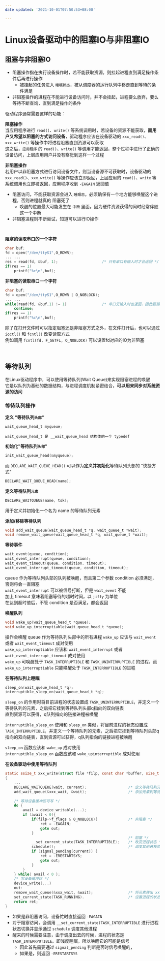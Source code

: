 ```yaml
---
date updated: '2021-10-01T07:50:53+08:00'

---
```


# Linux设备驱动中的阻塞IO与非阻塞IO

## 阻塞与非阻塞IO

- 阻塞操作指在执行设备操作时，若不能获取资源，则挂起进程直到满足操作条件后再进行操作
  - 被挂起的任务进入 `睡眠状态`，被从调度器的运行队列中移走直到等待的条件满足
- 非阻塞操作的进程在不能进行设备访问时，并不会挂起，进程要么放弃，要么等待不断查询，直到满足操作的条件

驱动程序通常需要这样的功能：

**阻塞操作**\
当应用程序进行 `read()`、`write()` 等系统调用时，若设备的资源不能获取，**而用户又希望以阻塞的方式访问设备**，驱动程序应该在设备驱动的 `xxx_read()`、`xxx_write()` 等操作中将进程阻塞直到资源可以获取\
这之后，`应用程序` 的 `read()`、`write()` 等调用才能返回，整个过程中进行了正确的设备访问，上层应用用户并没有察觉到这样一个过程

**非阻塞操作**\
若用户以非阻塞方式进行访问设备文件，则当设备源不可获取时，设备驱动的 `xxx_read()`、`xxx_write()` 等操作应该立即返回，上层应用的 `read()`、`write` 等系统调用也立即被返回，应用程序收到 `-EAGAIN` 返回值

- 阻塞访问，不能获取资源会进入 `睡眠态`，必须确保有一个地方能够唤醒这个进程，否则进程就真的 阻塞死了
  - 唤醒的位置最大可能发生在 `中断` 里面，因为硬件资源获得的同时经常伴随这一个中断
- 非阻塞进程则不断尝试，知道可以进行IO操作

</br>

**阻塞的读取串口的一个字符**

```c
char buf;
fd = open("/dev/ttyS1",O_RDWR);
... ... 
res = read(fd, &buf, 1);					/* 只有串口有输入时才会返回 */
if(res == 1)
	printf("%c\n",buf);
```

**非阻塞的读取串口一个字符**

```c
char buf;
fd = open("/dev/ttyS1",O_RDWR | O_NOBLOCK);
... ... 
while(read(fd, &buf,1) != 1)				/* 串口无输入时也返回，因此要循环尝试读取串口 */
	continue;
if(res == 1)
	printf("%c\n",buf);
```

除了在打开文件时可以指定阻塞还是非阻塞方式之外，在文件打开后，也可以通过 `ioctl()` 和 `fcntl()` 改变读取方式\
例如调用 `fcntl(fd, F_SETFL, O_NOBLOCK)` 可以设置fd对应的IO为非阻塞

</br>

## 等待队列

在Linux驱动程序中，可以使用等待队列(Wait Queue)来实现阻塞进程的唤醒\
它是以队列为基础的数据结构，与进程调度机制紧密结合，**可以用来同步对系统资源的访问**

### 等待队列操作

**定义 "等待队列`头部`"**

```c
wait_queue_head_t myqueue;
```

`wait_queue_head_t 是 __wait_queue_head 结构体的一个 typedef`

**初始化"等待队列`头部`"**

```c
init_wait_queue_head(&myqueue);
```

而 `DECLARE_WAIT_QUEUE_HEAD()` 可以作为**定义并初始化**等待队列头部的 "快捷方式"

```c
DECLARE_WAIT_QUEUE_HEAD(name);
```

**定义等待队列`元素`**

```c
DECLARE_WAITQUEUE(name, tsk);
```

用于定义并初始化一个名为 name 的等待队列元素

**添加/移除等待队列**

```c
void add_wait_queue(wait_queue_head_t *q, wait_queue_t *wait);   			/* 添加队列元素 */
void remove_wait_queue(wait_queue_head_t *q, wait_queue_t *wait);			/* 删除队列元素 */
```

**等待事件**

```c
wait_event(queue, condition);
wait_event_interrupt(queue, condition);
wait_event_timeout(queue, condition, timeout);
wait_event_interrupt_timeout(queue, condition, timeout);
```

queue 作为等待队列头部的队列被唤醒，而且第二个参数 condition 必须满足，否则将会一直阻塞\
`wait_event_interrupt` 可以被信号打断，但是 `wait_event` 不能\
加上 timeout 意味着阻塞等待的超时时间，以 `jiffy` 为单位\
在达到超时值后，不管 condition 是否满足，都会返回

**唤醒队列**

```c
void wake_up(wait_queue_head_t *queue);
void wake_up_interruptiable(wait_queue_head_t *queue);
```

操作会唤醒 queue 作为等待队列头部中的所有进程
`wake_up` 应该与 `wait_event` 或者 `wait_event_timeout` 成对使用\
`wake_up_interruptiable` 应该和 `wait_event_interrupt` 或者 `wait_event_interrupt_timeout` 成对使用\
`wake_up` 可唤醒处于 `TASK_INTERRUPTIBLE` 和 `TASK_UNINTERRUPTIBLE` 的进程，而 `wake_up_interruptiable` 只能唤醒处于 `TASK_INTERRUPTIBLE` 的进程

**在等待队列上睡眠**

```c
sleep_on(wait_queue_head_t *q);
interruptible_sleep_on(wait_queue_head_t *q);
```

`sleep_on` 的作用时将目前进程的状态设置成 `TASK_UNINTERRUPTIBLE`，并定义一个等待队列的元素，之后把它挂到等待队列头部q指向的双向链表\
直到资源可以获得，q队列指向的链接进程被唤醒

`interruptible_sleep_on` 使用和 `sleep_on` 类似，将目前进程的状态设置成 `TASK_INTERRUPTIBLE`，并定义一个等待队列的元素，之后把它挂到等待队列头部q指向的双向链表，直到资源可以获得，q队列指向的链接进程被唤醒

`sleep_on` 函数应该和 `wake_up` 成对使用\
`interruptible_sleep_on` 函数应该和 `wake_upinterruptible` 成对使用

**在设备驱动中使用等待队列**

```c
static ssize_t xxx_write(struct file *filp, const char *buffer, size_t count, loff_t *ppos)
{
	...
	DECLARE_WAITQUEUE(wait, current);					/* 定义等待队列元素 */
	add_wait_queue(&xxx_wait, &wait);					/* 添加元素到等待队列 */
	
	/* 等待设备缓冲区可写 */
	do {
		avail = device_writable(...);
		if (avail < 0){
			if(filp->f_flags & O_NOBLOCK){				/* 非阻塞 */
				ret = -EAGAIN;
				goto out;
			}											
														/* 阻塞 */
			__set_current_state(TASK_INTERRUPTIBLE);	/* 改变进程状态 */
			schedule();									/* 调度其他进程执行 */
			if (signal_pending(current)) {
				ret = -ERESTARTSYS;
				goto out;
			}
		}
	} while( avail < 0 );
	/* 写设备缓冲区 */
	device_write(...)
	out:
	remove_wait_queue(&xxx_wait, &wait);				/* 将元素移出 xxx_wait 指引的队列 */
	set_current_state(TASK_RUNNING).					/* 设置进程的状态为 TASK_RUNNING */ 
	return ret;
}
```

- 如果是非阻塞访问，设备忙时直接返回 `-EAGAIN`
- 对于阻塞访问，会调用 `__set_current_state(TASK_INTERRUPTIBLE` 进行进程状态切换并显示通过 `schedule` 调度其他进程
- 醒来的时候需要注意，由于调度出去的时候，进程的状态是 `TASK_INTERRPUTIBLE`。即浅度睡眠，所以唤醒它的可能是信号
  - 因此首先需要通过 `signal_pending` 判断是否时信号唤醒的，
  - 如果是，则返回 `-ERESTARTSYS`
